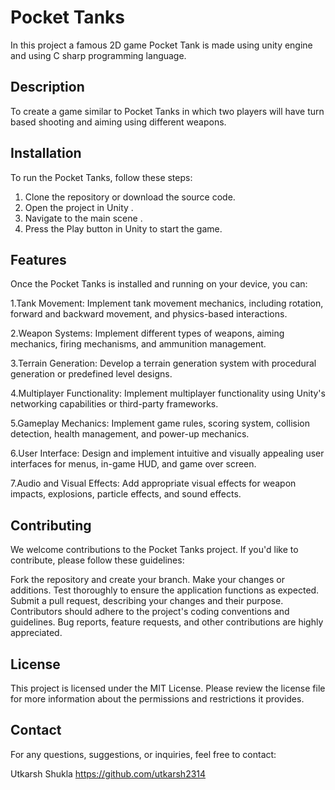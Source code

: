 # Pocket Tanks
In this project a famous 2D game Pocket Tank is made using unity engine and using C sharp programming language.

## Description
To create a game similar to Pocket Tanks in which two players will have turn based shooting and aiming using different weapons.

## Installation
To run the Pocket Tanks, follow these steps:

1. Clone the repository or download the source code.
2. Open the project in Unity .
3. Navigate to the main scene .
4. Press the Play button in Unity to start the game.


## Features
Once the Pocket Tanks is installed and running on your device, you can:

1.Tank Movement: Implement tank movement mechanics, including rotation, forward and backward movement, and physics-based interactions.

2.Weapon Systems: Implement different types of weapons, aiming mechanics, firing mechanisms, and ammunition management.

3.Terrain Generation: Develop a terrain generation system with procedural generation or predefined level designs.

4.Multiplayer Functionality: Implement multiplayer functionality using Unity's networking capabilities or third-party frameworks.

5.Gameplay Mechanics: Implement game rules, scoring system, collision detection, health management, and power-up mechanics.

6.User Interface: Design and implement intuitive and visually appealing user interfaces for menus, in-game HUD, and game over screen.

7.Audio and Visual Effects: Add appropriate visual effects for weapon impacts, explosions, particle effects, and sound effects. 


## Contributing
We welcome contributions to the Pocket Tanks project. If you'd like to contribute, please follow these guidelines:

Fork the repository and create your branch.
Make your changes or additions.
Test thoroughly to ensure the application functions as expected.
Submit a pull request, describing your changes and their purpose.
Contributors should adhere to the project's coding conventions and guidelines. Bug reports, feature requests, and other contributions are highly appreciated.

## License
This project is licensed under the MIT License. Please review the license file for more information about the permissions and restrictions it provides.

## Contact
For any questions, suggestions, or inquiries, feel free to contact:

Utkarsh Shukla 
https://github.com/utkarsh2314
